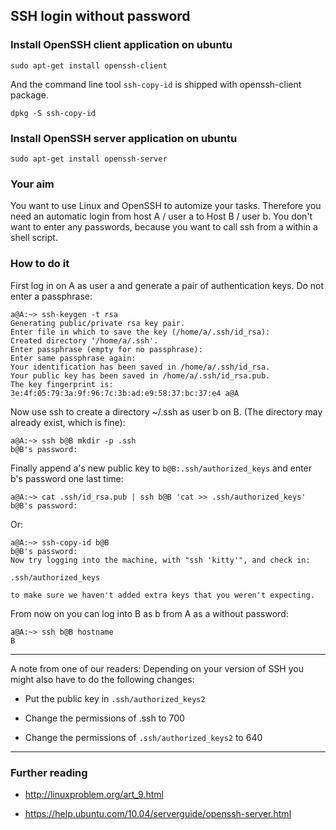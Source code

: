 ## SSH login without password

### Install OpenSSH client application on ubuntu

    sudo apt-get install openssh-client

And the command line tool `ssh-copy-id` is shipped with openssh-client package. 
    
    dpkg -S ssh-copy-id

### Install OpenSSH server application on ubuntu

    sudo apt-get install openssh-server

### Your aim

You want to use Linux and OpenSSH to automize your tasks. Therefore you need
an automatic login from host A / user a to Host B / user b. You don't want to
enter any passwords, because you want to call ssh from a within a shell
script.

### How to do it

First log in on A as user a and generate a pair of authentication keys. Do not
enter a passphrase:

    a@A:~> ssh-keygen -t rsa
    Generating public/private rsa key pair.
    Enter file in which to save the key (/home/a/.ssh/id_rsa): 
    Created directory '/home/a/.ssh'.
    Enter passphrase (empty for no passphrase): 
    Enter same passphrase again: 
    Your identification has been saved in /home/a/.ssh/id_rsa.
    Your public key has been saved in /home/a/.ssh/id_rsa.pub.
    The key fingerprint is:
    3e:4f:05:79:3a:9f:96:7c:3b:ad:e9:58:37:bc:37:e4 a@A

Now use ssh to create a directory ~/.ssh as user b on B. (The directory may
already exist, which is fine):

    a@A:~> ssh b@B mkdir -p .ssh
    b@B's password: 

Finally append a's new public key to `b@B:.ssh/authorized_keys` and enter b's
password one last time:

    a@A:~> cat .ssh/id_rsa.pub | ssh b@B 'cat >> .ssh/authorized_keys'
    b@B's password: 

Or:

    a@A:~> ssh-copy-id b@B
    b@B's password: 
    Now try logging into the machine, with "ssh 'kitty'", and check in:

    .ssh/authorized_keys

    to make sure we haven't added extra keys that you weren't expecting.

From now on you can log into B as b from A as a without password:

    a@A:~> ssh b@B hostname
    B

---

A note from one of our readers: Depending on your version of SSH you might
also have to do the following changes:

* Put the public key in `.ssh/authorized_keys2`

* Change the permissions of .ssh to 700

* Change the permissions of `.ssh/authorized_keys2` to 640

---

### Further reading

* <http://linuxproblem.org/art_9.html>

* <https://help.ubuntu.com/10.04/serverguide/openssh-server.html>

